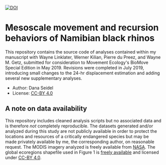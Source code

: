 [![DOI](https://zenodo.org/badge/186065167.svg)](https://zenodo.org/badge/latestdoi/186065167)

Mesoscale movement and recursion behaviors of Namibian black rhinos
=======================================================================

This repository contains the source code of analyses contained within my 
manuscript with Wayne Linklater, Werner Kilian, Pierre du Preez, and Wayne M. Getz, 
submitted for consideration to Movement Ecology's BioMove Special Edition in
May 2019. Revisions were completed in July 2019, introducing small changes to
the 24-hr displacement estimation and adding several new supplementary analyses. 

- Author: Dana Seidel 
- License: [CC-BY 4.0](https://creativecommons.org/licenses/by/4.0/)

## A note on data availability
This repository includes cleaned analysis scripts but no associated data and is
therefore *not* completely reproducible. The datasets generated and/or analyzed 
during this study are not publicly available in order to protect the locations 
and resources of a critically endangered species but may be made privately 
available by me, the corresponding author, on reasonable request. The MODIS 
imagery analyzed is freely available from [NASA](https://modis.gsfc.nasa.gov/data/dataprod/mod13.php). 
The global ecoregions shapefile used in Figure 1 is [freely available](http://ecoregions2017.appspot.com)
and licensed under [CC-BY 4.0](https://creativecommons.org/licenses/by/4.0/). 
